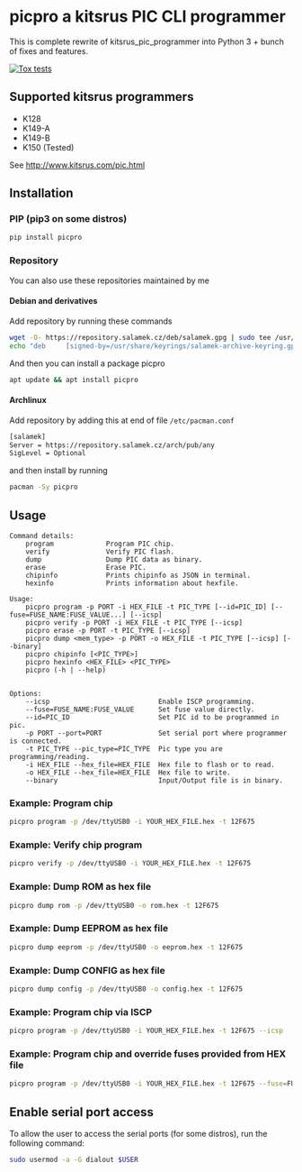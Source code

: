 # picpro a kitsrus PIC CLI programmer

This is complete rewrite of kitsrus_pic_programmer into Python 3 + bunch of fixes and features.

[![Tox tests](https://github.com/Salamek/picpro/actions/workflows/python-test.yml/badge.svg)](https://github.com/Salamek/picpro/actions/workflows/python-test.yml)

## Supported kitsrus programmers

* K128
* K149-A
* K149-B
* K150 (Tested)

See <http://www.kitsrus.com/pic.html>

## Installation

### PIP (pip3 on some distros)

```bash
pip install picpro
```

### Repository

You can also use these repositories maintained by me

#### Debian and derivatives

Add repository by running these commands

```bash
wget -O- https://repository.salamek.cz/deb/salamek.gpg | sudo tee /usr/share/keyrings/salamek-archive-keyring.gpg
echo "deb     [signed-by=/usr/share/keyrings/salamek-archive-keyring.gpg] https://repository.salamek.cz/deb/pub all main" | sudo tee /etc/apt/sources.list.d/salamek.cz.list
```

And then you can install a package picpro

```bash
apt update && apt install picpro
```

#### Archlinux

Add repository by adding this at end of file `/etc/pacman.conf`

```bash
[salamek]
Server = https://repository.salamek.cz/arch/pub/any
SigLevel = Optional
```

and then install by running

```bash
pacman -Sy picpro
```

## Usage

```text
Command details:
    program             Program PIC chip.
    verify              Verify PIC flash.
    dump                Dump PIC data as binary.
    erase               Erase PIC.
    chipinfo            Prints chipinfo as JSON in terminal.
    hexinfo             Prints information about hexfile.

Usage:
    picpro program -p PORT -i HEX_FILE -t PIC_TYPE [--id=PIC_ID] [--fuse=FUSE_NAME:FUSE_VALUE...] [--icsp]
    picpro verify -p PORT -i HEX_FILE -t PIC_TYPE [--icsp]
    picpro erase -p PORT -t PIC_TYPE [--icsp]
    picpro dump <mem_type> -p PORT -o HEX_FILE -t PIC_TYPE [--icsp] [--binary]
    picpro chipinfo [<PIC_TYPE>]
    picpro hexinfo <HEX_FILE> <PIC_TYPE>
    picpro (-h | --help)


Options:
    --icsp                           Enable ISCP programming.
    --fuse=FUSE_NAME:FUSE_VALUE      Set fuse value directly.
    --id=PIC_ID                      Set PIC id to be programmed in pic.
    -p PORT --port=PORT              Set serial port where programmer is connected.
    -t PIC_TYPE --pic_type=PIC_TYPE  Pic type you are programming/reading.
    -i HEX_FILE --hex_file=HEX_FILE  Hex file to flash or to read.
    -o HEX_FILE --hex_file=HEX_FILE  Hex file to write.
    --binary                         Input/Output file is in binary.

```

### Example: Program chip

```bash
picpro program -p /dev/ttyUSB0 -i YOUR_HEX_FILE.hex -t 12F675
```

### Example: Verify chip program

```bash
picpro verify -p /dev/ttyUSB0 -i YOUR_HEX_FILE.hex -t 12F675
```

### Example: Dump ROM as hex file

```bash
picpro dump rom -p /dev/ttyUSB0 -o rom.hex -t 12F675
```

### Example: Dump EEPROM as hex file

```bash
picpro dump eeprom -p /dev/ttyUSB0 -o eeprom.hex -t 12F675
```

### Example: Dump CONFIG as hex file

```bash
picpro dump config -p /dev/ttyUSB0 -o config.hex -t 12F675
```

### Example: Program chip via ISCP

```bash
picpro program -p /dev/ttyUSB0 -i YOUR_HEX_FILE.hex -t 12F675 --icsp
```

### Example: Program chip and override fuses provided from HEX file

```bash
picpro program -p /dev/ttyUSB0 -i YOUR_HEX_FILE.hex -t 12F675 --fuse=FUSE_NAME:FUSE_VALUE --fuse=FUSE_NAME:FUSE_VALUE
```

## Enable serial port access

To allow the user to access the serial ports (for some distros), run the following command:

```bash
sudo usermod -a -G dialout $USER
```
